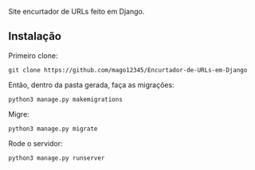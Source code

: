Site encurtador de URLs feito em Django.

Instalação
----------
Primeiro clone:

``git clone https://github.com/mago12345/Encurtador-de-URLs-em-Django``

Então, dentro da pasta gerada, faça as migrações:

``python3 manage.py makemigrations``

Migre:

``python3 manage.py migrate``

Rode o servidor:

``python3 manage.py runserver``
